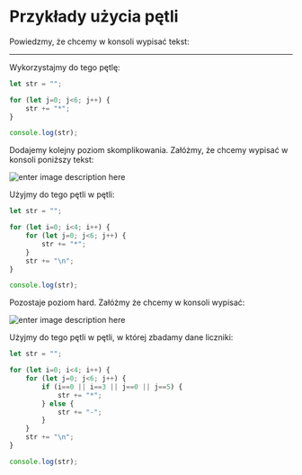 # Przykłady użycia pętli

Powiedzmy, że chcemy w konsoli wypisać tekst:

******

Wykorzystajmy do tego pętlę:

```js
let str = "";

for (let j=0; j<6; j++) {
    str += "*";
}

console.log(str);
```

Dodajemy kolejny poziom skomplikowania. Załóżmy, że chcemy wypisać w konsoli poniższy tekst:

![enter image description here](https://cdn.discordapp.com/attachments/674964991853592586/926939399307026462/unknown.png)

Użyjmy do tego pętli w pętli:

```js
let str = "";

for (let i=0; i<4; i++) {
    for (let j=0; j<6; j++) {
        str += "*";
    }
    str += "\n";
}

console.log(str);
```

Pozostaje poziom hard. Załóżmy że chcemy w konsoli wypisać:

![enter image description here](https://cdn.discordapp.com/attachments/674964991853592586/926940277598482442/unknown.png)

Użyjmy do tego pętli w pętli, w której zbadamy dane liczniki:

```js
let str = "";

for (let i=0; i<4; i++) {
    for (let j=0; j<6; j++) {
        if (i==0 || i==3 || j==0 || j==5) {
            str += "*";
        } else {
            str += "-";
        }
    }
    str += "\n";
}

console.log(str);
```